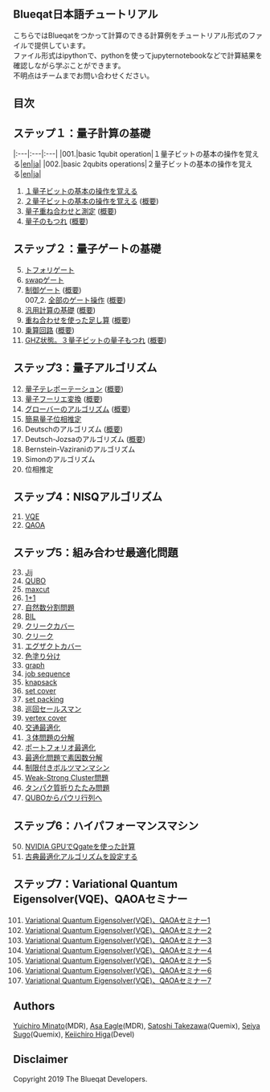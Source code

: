 Blueqat日本語チュートリアル
--------
こちらではBlueqatをつかって計算のできる計算例をチュートリアル形式のファイルで提供しています。  
ファイル形式はipythonで、pythonを使ってjupyternotebookなどで計算結果を確認しながら学ぶことができます。  
不明点はチームまでお問い合わせください。

目次
--------------------

ステップ１：量子計算の基礎
--------------------
|:---|:---|:---|
|001.|basic 1qubit operation|１量子ビットの基本の操作を覚える|<a href="tutorial/001_basic_circuit.ipynb">en</a>|<a href="001_basic_one_qubit.ipynb">ja</a>|
|002.|basic 2qubits operations|２量子ビットの基本の操作を覚える|<a href="tutorial/002_basic_two_qubits.ipynb">en</a>|<a href="002_basic_two_qubits.ipynb">ja</a>|



001. <a href="001_basic_one_qubit.ipynb">１量子ビットの基本の操作を覚える</a>  
002. <a href="002_basic_two_qubits.ipynb">２量子ビットの基本の操作を覚える</a>  (<a href="002_02_two_qubits_overview.ipynb">概要</a>)
003. <a href="003_basic_superposition.ipynb">量子重ね合わせと測定</a>  (<a href="003_02_superposition_overview.ipynb">概要</a>)
004. <a href="004_basic_entanglement.ipynb">量子のもつれ</a>  (<a href="004_02_entanglement_overview.ipynb">概要</a>)

ステップ２：量子ゲートの基礎
--------------------
005. <a href="005_basic_toffoli.ipynb">トフォリゲート</a>  
006. <a href="006_basic_swap.ipynb">swapゲート</a>  
007. <a href="007_basic_control.ipynb">制御ゲート</a>  (<a href="007_control_overview.ipynb">概要</a>)  
007_2. <a href="007_02_fullgate.ipynb">全部のゲート操作</a>  (<a href="007_02_fullgate_overview.ipynb">概要</a>)
008. <a href="008_basic_general.ipynb">汎用計算の基礎</a>  (<a href="008_02_general_overview.ipynb">概要</a>)
009. <a href="009_basic_adder_hadamard.ipynb">重ね合わせを使った足し算</a>  (<a href="009_02_adder_hadamard_overview.ipynb">概要</a>)
010. <a href="010_basic_multi.ipynb">乗算回路</a>  (<a href="010_02_multi_overview.ipynb">概要</a>)
011. <a href="011_basic_ghz.ipynb">GHZ状態。３量子ビットの量子もつれ</a>  (<a href="011_02_ghz_overview.ipynb">概要</a>)

ステップ3：量子アルゴリズム
--------------------
012. <a href="012_algo_teleportation.ipynb">量子テレポーテーション</a>  (<a href="012_02_teleportation_overview.ipynb">概要</a>)
013. <a href="013_algo_qft.ipynb">量子フーリエ変換</a>  (<a href="013_02_qft_overview.ipynb">概要</a>)
014. <a href="014_algo_grover.ipynb">グローバーのアルゴリズム</a>  (<a href="014_02_grover_overview.ipynb">概要</a>)
015. <a href="015_algo_pea_simple.ipynb">簡易量子位相推定</a>  
016.	Deutschのアルゴリズム   (<a href="016_02_algo_Deutsch_overview.ipynb">概要</a>)
017.	Deutsch-Jozsaのアルゴリズム	(<a href="017_02_algo_Deutsch-Jozsa_overview.ipynb">概要</a>)<!--_algo_deutsch-->  
018.	Bernstein-Vaziraniのアルゴリズム	<!--_algo_bernstein_vazirani-->  
019.	Simonのアルゴリズム	<!--_algo_simon-->  
020.	位相推定	<!--_algo_pea-->  

ステップ4：NISQアルゴリズム
--------------------
021. <a href="021_algo_vqe.ipynb">VQE</a>  
022. <a href="022_algo_qaoa.ipynb">QAOA</a>  

ステップ5：組み合わせ最適化問題
--------------------
023. <a href="023_anneal_jij.ipynb">Jij</a>  
024. <a href="024_anneal_qubo.ipynb">QUBO</a>  
025. <a href="025_maxcut.ipynb">maxcut</a>	
026. <a href="026_one_plus_one.ipynb">1+1</a>  
027. <a href="027_numberpartitioning.ipynb">自然数分割問題</a>    
028. <a href="028_BIL.ipynb">BIL</a>   
029. <a href="029_clique_cover.ipynb">クリークカバー</a>   
030. <a href="030_clique.ipynb">クリーク</a>  
031. <a href="031_exact_cover.ipynb">エグザクトカバー</a>  
032. <a href="032_graph_coloring.ipynb">色塗り分け</a>  
033. <a href="033_graph_partitioning.ipynb">graph</a>  
034. <a href="034_job_sequencing_with_integer_lengths.ipynb">job sequence</a>  
035. <a href="035_knapsack_with_integer_weights.ipynb">knapsack</a>  
036. <a href="036_set_cover.ipynb">set cover</a>  
037. <a href="037_set_packing.ipynb">set packing</a>  
038. <a href="038_travelingsalesman.ipynb">巡回セールスマン</a>  
039. <a href="039_vertex_cover.ipynb">vertex cover</a>  
040. <a href="040_traffic_flow_optimization.ipynb">交通最適化</a>  
041. <a href="041_boolean_reduction.ipynb">３体問題の分解</a>  
042. <a href="042_portfolio_optimization.ipynb">ポートフォリオ最適化</a>  
043. <a href="043_prime_factorization.ipynb">最適化問題で素因数分解</a>  
044. <a href="044_rbm_sampling.ipynb">制限付きボルツマンマシン</a>  
045. <a href="045_weak_strong_cluster.ipynb">Weak-Strong Cluster問題</a>  
046. <a href="046_protein_foldings.ipynb">タンパク質折りたたみ問題</a>    
047. <a href="047_QUBO_to_Pauli.ipynb">QUBOからパウリ行列へ</a>  

ステップ6：ハイパフォーマンスマシン
--------------------
050. <a href="050_qgate.ipynb">NVIDIA GPUでQgateを使った計算</a>    
051. <a href="051_classical_opt.ipynb">古典最適化アルゴリズムを設定する</a>    

ステップ7：Variational Quantum Eigensolver(VQE)、QAOAセミナー
--------------------
101. <a href="101_vqe_qaoa01.ipynb">Variational Quantum Eigensolver(VQE)、QAOAセミナー1</a>  
102. <a href="102_vqe_qaoa02.ipynb">Variational Quantum Eigensolver(VQE)、QAOAセミナー2</a>  
103. <a href="103_vqe_qaoa03.ipynb">Variational Quantum Eigensolver(VQE)、QAOAセミナー3</a>  
104. <a href="104_vqe_qaoa04.ipynb">Variational Quantum Eigensolver(VQE)、QAOAセミナー4</a>  
105. <a href="105_vqe_qaoa05.ipynb">Variational Quantum Eigensolver(VQE)、QAOAセミナー5</a>  
106. <a href="106_vqe_qaoa06.ipynb">Variational Quantum Eigensolver(VQE)、QAOAセミナー6</a>  
107. <a href="107_vqe_qaoa07.ipynb">Variational Quantum Eigensolver(VQE)、QAOAセミナー7</a>  


Authors
----------
[Yuichiro Minato](https://github.com/minatoyuichiro)(MDR), [Asa Eagle](https://github.com/Morning777)(MDR), [Satoshi Takezawa](https://github.com/takebozu)(Quemix), [Seiya Sugo](https://github.com/seiya-sugo)(Quemix), [Keiichiro Higa](https://github.com/KeiichiroHiga)(Devel)

Disclaimer
----------
Copyright 2019 The Blueqat Developers.
